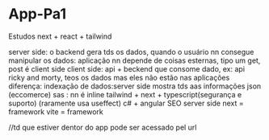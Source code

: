 # App-Pa1
Estudos next + react + tailwind

server side: o backend gera tds os dados, quando o usuário nn consegue manipular os dados: aplicação nn depende de coisas esternas, tipo um get, post é client side
client side: api + beckend que consome dado, ex: api ricky and morty, teos os dados mas eles não estão nas aplicações
diferença: indexação de dados:server side mostra tds aas informações json (eccomerce)
sas : nn é inline
tailwind + next + typescript(segurança e suporto) (raramente usa useffect)
c# + angular
SEO server side
next = framework
vite = framework

//td que estiver dentor do app pode ser acessado pel url